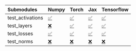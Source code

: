 | Submodules       | Numpy                                                                                                                           | Torch                                                                                                                           | Jax                                                                                                                             | Tensorflow                                                                                                                      |
|:-----------------|:--------------------------------------------------------------------------------------------------------------------------------|:--------------------------------------------------------------------------------------------------------------------------------|:--------------------------------------------------------------------------------------------------------------------------------|:--------------------------------------------------------------------------------------------------------------------------------|
| test_activations | <a href="https://github.com/unifyai/ivy/runs/7876576798?check_suite_focus=true" rel="noopener noreferrer" target="_blank">✅</a> | <a href="https://github.com/unifyai/ivy/runs/7876577152?check_suite_focus=true" rel="noopener noreferrer" target="_blank">✅</a> | <a href="https://github.com/unifyai/ivy/runs/7876577595?check_suite_focus=true" rel="noopener noreferrer" target="_blank">✅</a> | <a href="https://github.com/unifyai/ivy/runs/7876578082?check_suite_focus=true" rel="noopener noreferrer" target="_blank">✅</a> |
| test_layers      | <a href="https://github.com/unifyai/ivy/runs/7876576897?check_suite_focus=true" rel="noopener noreferrer" target="_blank">❌</a> | <a href="https://github.com/unifyai/ivy/runs/7876577257?check_suite_focus=true" rel="noopener noreferrer" target="_blank">✅</a> | <a href="https://github.com/unifyai/ivy/runs/7876577700?check_suite_focus=true" rel="noopener noreferrer" target="_blank">✅</a> | <a href="https://github.com/unifyai/ivy/runs/7876578189?check_suite_focus=true" rel="noopener noreferrer" target="_blank">✅</a> |
| test_losses      | <a href="https://github.com/unifyai/ivy/runs/7876576989?check_suite_focus=true" rel="noopener noreferrer" target="_blank">✅</a> | <a href="https://github.com/unifyai/ivy/runs/7876577366?check_suite_focus=true" rel="noopener noreferrer" target="_blank">✅</a> | <a href="https://github.com/unifyai/ivy/runs/7876577785?check_suite_focus=true" rel="noopener noreferrer" target="_blank">✅</a> | <a href="https://github.com/unifyai/ivy/runs/7876578317?check_suite_focus=true" rel="noopener noreferrer" target="_blank">✅</a> |
| test_norms       | <a href="https://github.com/unifyai/ivy/runs/7876577068?check_suite_focus=true" rel="noopener noreferrer" target="_blank">❌</a> | <a href="https://github.com/unifyai/ivy/runs/7876577487?check_suite_focus=true" rel="noopener noreferrer" target="_blank">❌</a> | <a href="https://github.com/unifyai/ivy/runs/7876577944?check_suite_focus=true" rel="noopener noreferrer" target="_blank">❌</a> | <a href="https://github.com/unifyai/ivy/runs/7876578448?check_suite_focus=true" rel="noopener noreferrer" target="_blank">❌</a> |